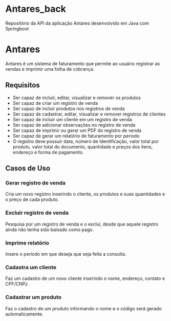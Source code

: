 # Antares_back
Repositório da API da aplicação Antares desenvolvido em Java com Springboot

# Antares

Antares é um sistema de faturamento que permite ao usuário registrar as vendas e imprimir uma folha de cobrança.

## Requisitos
 - Ser capaz de incluir, editar, visualizar e remover os produtos
 - Ser capaz de criar um registro de venda
 - Ser capaz de incluir produtos nos registros de venda
 - Ser capaz de cadastrar, editar, visualizar e remover registros de clientes
 - Ser capaz de incluir um cliente em um registro de venda
 - Ser capaz de adicionar observações no registro de venda
 - Ser capaz de imprimir ou gerar um PDF do registro de venda
 - Ser capaz de gerar um relatório de faturamento por período
 - O registro deve possuir data, número de Identificação, valor total por produto, valor total do documento, quantidade e preços dos itens, endereço e forma de pagamento.

## Casos de Uso

### Gerar registro de venda

Cria um novo registro inserindo o cliente, os produtos e suas quantidades e o preço de cada produto.

### Excluir registro de venda

Pesquisa por um registro de venda e o excluí, desde que aquele registro ainda não tenha sido baixado como pago.

### Imprime relatório

Insere o período em que deseja que seja feita a consulta.

### Cadastra um cliente

Faz um cadastro de um novo cliente inserindo o nome, endereço, contato e CPF/CNPJ.

### Cadastrar um produto

Faz o cadastro de um produto informando o nome e o código será gerado automaticamente.
